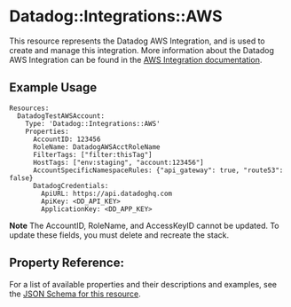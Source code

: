 # Datadog::Integrations::AWS

This resource represents the Datadog AWS Integration, and is used to create and manage this integration. More information about the Datadog AWS Integration can be found in the [AWS Integration documentation](https://docs.datadoghq.com/integrations/amazon_web_services/).

## Example Usage

```
Resources:
  DatadogTestAWSAccount:
    Type: 'Datadog::Integrations::AWS'
    Properties:
      AccountID: 123456
      RoleName: DatadogAWSAcctRoleName
      FilterTags: ["filter:thisTag"]
      HostTags: ["env:staging", "account:123456"]
      AccountSpecificNamespaceRules: {"api_gateway": true, "route53": false}
      DatadogCredentials:
        ApiURL: https://api.datadoghq.com
        ApiKey: <DD_API_KEY>
        ApplicationKey: <DD_APP_KEY>
```

**Note** The AccountID, RoleName, and AccessKeyID cannot be updated. To update these fields, you must delete and recreate the stack.

## Property Reference:

For a list of available properties and their descriptions and examples, see the [JSON Schema for this resource](https://github.com/DataDog/datadog-cloudformation-resources/blob/master/datadog-integrations-aws-handler/datadog-integrations-aws.json).
